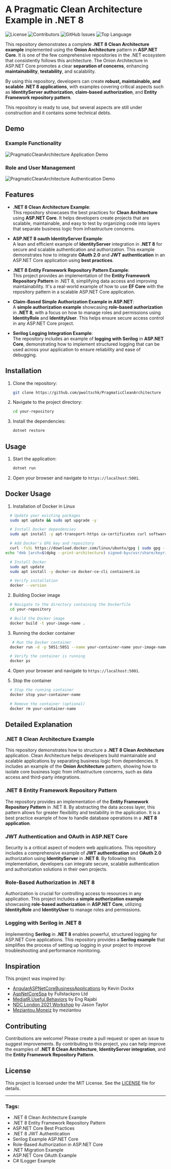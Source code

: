 ﻿# **A Pragmatic Clean Architecture Example in .NET 8**
 
![License](https://img.shields.io/badge/license-MIT-green)
![Contributors](https://img.shields.io/github/contributors/pwoltschk/PragmaticCleanArchitecture)
![GitHub Issues](https://img.shields.io/github/issues/pwoltschk/PragmaticCleanArchitecture)
![Top Language](https://img.shields.io/github/languages/top/pwoltschk/PragmaticCleanArchitecture)

This repository demonstrates a complete **.NET 8 Clean Architecture example** implemented using the **Onion Architecture** pattern in **ASP.NET Core**. It is one of the few comprehensive repositories in the .NET ecosystem that consistently follows this architecture. The Onion Architecture in ASP.NET Core promotes a clear **separation of concerns**, enhancing **maintainability**, **testability**, and scalability.

By using this repository, developers can create **robust, maintainable, and scalable .NET 8 applications**, with examples covering critical aspects such as **IdentityServer authorization**, **claim-based authorization**, and **Entity Framework repository pattern**.

This repository is ready to use, but several aspects are still under construction and it contains some technical debts.

## **Demo**
### **Example Functionality**
![PragmaticCleanArchitecture Application Demo](assets/Pragmatic_Clean_Architecutre_Main.gif)

### **Role and User Management**
![PragmaticCleanArchitecture Authentication Demo](assets/Pragmatic_Clean_Architecutre_Auth.gif)

## **Features**

- **.NET 8 Clean Architecture Example**:  
  This repository showcases the best practices for **Clean Architecture** using **ASP.NET Core**. It helps developers create projects that are scalable, maintainable, and easy to test by organizing code into layers that separate business logic from infrastructure concerns.

- **ASP.NET 8 oauth IdentityServer Example**:  
  A lean and efficient example of **IdentityServer** integration in **.NET 8** for secure and scalable authentication and authorization. This example demonstrates how to integrate **OAuth 2.0** and **JWT authentication** in an ASP.NET Core application using **best practices**.

- **.NET 8 Entity Framework Repository Pattern Example**:  
  This project provides an implementation of the **Entity Framework Repository Pattern** in .NET 8, simplifying data access and improving maintainability. It's a real-world example of how to use **EF Core** with the repository pattern in a scalable ASP.NET Core application.

- **Claim-Based Simple Authorization Example in ASP.NET**:  
  A **simple authorization example** showcasing **role-based authorization** in **.NET 8**, with a focus on how to manage roles and permissions using **IdentityRole** and **IdentityUser**. This helps ensure secure access control in any ASP.NET Core project.

- **Serilog Logging Integration Example**:  
  The repository includes an example of **logging with Serilog** in **ASP.NET Core**, demonstrating how to implement structured logging that can be used across your application to ensure reliability and ease of debugging.

## **Installation**

1. Clone the repository:
   ```bash
   git clone https://github.com/pwoltschk/PragmaticCleanArchitecture
   ```

2. Navigate to the project directory:
   ```bash
   cd your-repository
   ```

3. Install the dependencies:
   ```bash
   dotnet restore
   ```
## **Usage**

1. Start the application:
   ```bash
   dotnet run
   ```

2. Open your browser and navigate to `https://localhost:5001`.


## **Docker Usage**

1. Installation of Docker in Linux
```bash
  # Update your existing packages
  sudo apt update && sudo apt upgrade -y

  # Install Docker dependencies
  sudo apt install -y apt-transport-https ca-certificates curl software-properties-common

  # Add Docker's GPG key and repository
  curl -fsSL https://download.docker.com/linux/ubuntu/gpg | sudo gpg --dearmor -o /usr/share/keyrings/docker-archive-keyring.gpg
echo "deb [arch=$(dpkg --print-architecture) signed-by=/usr/share/keyrings/docker-archive-keyring.gpg] https://download.docker.com/linux/ubuntu $(lsb_release -cs) stable" | sudo tee /etc/apt/sources.list.d/docker.list > /dev/null

  # Install Docker
  sudo apt update
  sudo apt install -y docker-ce docker-ce-cli containerd.io

  # Verify installation
  docker --version
```

2. Building Docker image
```bash
  # Navigate to the directory containing the Dockerfile
  cd your-repository

  # Build the Docker image
  docker build -t your-image-name .
```

3. Running the docker container
```bash
   # Run the Docker container
  docker run -d -p 5051:5051 --name your-container-name your-image-name

  # Verify the container is running
  docker ps
```

4. Open your browser and navigate to `https://localhost:5001`.

5. Stop the container
```bash
  # Stop the running container
  docker stop your-container-name

  # Remove the container (optional)
  docker rm your-container-name
```


## **Detailed Explanation**

### **.NET 8 Clean Architecture Example**
This repository demonstrates how to structure a **.NET 8 Clean Architecture** application. Clean Architecture helps developers build maintainable and scalable applications by separating business logic from dependencies. It includes an example of the **Onion Architecture** pattern, showing how to isolate core business logic from infrastructure concerns, such as data access and third-party integrations.

### **.NET 8 Entity Framework Repository Pattern**
The repository provides an implementation of the **Entity Framework Repository Pattern** in .NET 8. By abstracting the data access layer, this pattern allows for greater flexibility and testability in the application. It is a best practice example of how to handle database operations in a **.NET 8 application**.

### **JWT Authentication and OAuth in ASP.NET Core**
Security is a critical aspect of modern web applications. This repository includes a comprehensive example of **JWT authentication** and **OAuth 2.0** authorization using **IdentityServer** in **.NET 8**. By following this implementation, developers can integrate secure, scalable authentication and authorization solutions in their own projects.

### **Role-Based Authorization in .NET 8**
Authorization is crucial for controlling access to resources in any application. This project includes a **simple authorization example** showcasing **role-based authorization** in **ASP.NET Core**, utilizing **IdentityRole** and **IdentityUser** to manage roles and permissions.

### **Logging with Serilog in .NET 8**
Implementing **Serilog** in **.NET 8** enables powerful, structured logging for ASP.NET Core applications. This repository provides a **Serilog example** that simplifies the process of setting up logging in your project to improve troubleshooting and performance monitoring.

## **Inspiration**

This project was inspired by:
- [AngularASPNetCoreBusinessApplications](https://github.com/KevinDockx/AngularASPNetCoreBusinessApplications/blob/master/Finished%20sample/TourManagement.API/Entities/AuditableEntity.cs) by Kevin Dockx
- [AspNetCoreSpa](https://github.com/fullstackproltd/AspNetCoreSpa/blob/e98a1494686e87b384a1d1b868af80f6dd2bd7df/src/Infrastructure/Infrastructure/ServicesExtensions.cs) by Fullstackpro Ltd
- [MediatR.Useful.Behaviors](https://github.com/EngRajabi/MediatR.Useful.Behaviors/blob/develop/src/MediatR.Useful.Behavior/Behavior/PerformanceBehaviour.cs) by Eng Rajabi
- [NDC London 2021 Workshop](https://github.com/jasontaylordev/ndc-london-2021-workshop) by Jason Taylor
- [Meziantou.Moneiz](https://github.com/meziantou/meziantou.moneiz/tree/main/src/Meziantou.Moneiz/Pages/Categories) by meziantou 


## **Contributing**

Contributions are welcome! Please create a pull request or open an issue to suggest improvements. By contributing to this project, you can help improve the examples of **.NET 8 Clean Architecture**, **IdentityServer integration**, and the **Entity Framework Repository Pattern**.

## **License**

This project is licensed under the MIT License. See the [LICENSE](LICENSE) file for details.

---

### **Tags**:
- .NET 8 Clean Architecture Example
- .NET 8 Entity Framework Repository Pattern
- ASP.NET Core Best Practices
- .NET 8 JWT Authentication
- Serilog Example ASP.NET Core
- Role-Based Authorization in ASP.NET Core
- .NET Migration Example
- ASP.NET Core OAuth Example
- C# ILogger Example
